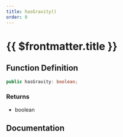 ```yaml
---
title: hasGravity()
order: 0
---
```


# {{ $frontmatter.title }}

<!--@include: ./hasGravity_partial_header.md-->

## Function Definition

```ts
public hasGravity: boolean;
```

### Returns

* boolean

## Documentation

<!--@include: ./hasGravity_partial_footer.md-->
